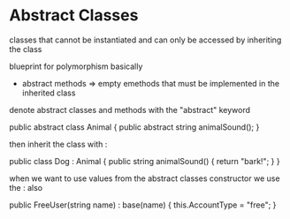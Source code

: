 # Abstract Classes
classes that cannot be instantiated and can only be accessed by inheriting the class

blueprint for polymorphism basically

- abstract methods => empty emethods that must be implemented in the inherited class


denote abstract classes and methods with the "abstract" keyword

public abstract class Animal
{
    public abstract string animalSound();
}

then inherit the class with :

public class Dog : Animal
{
    public string animalSound()
    {
        return "bark!";
    }
}


when we want to use values from the abstract classes constructor we use the : also

public FreeUser(string name) : base(name)
{
    this.AccountType = "free";
}

